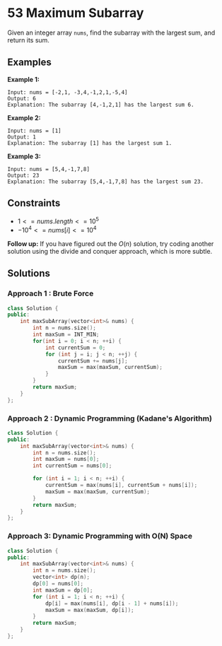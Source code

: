 # 53 Maximum Subarray

Given an integer array `nums`, find the subarray with the largest sum, and return its sum.

## Examples 
**Example 1:**
```
Input: nums = [-2,1, -3,4,-1,2,1,-5,4]
Output: 6
Explanation: The subarray [4,-1,2,1] has the largest sum 6.
```
**Example 2:**
```
Input: nums = [1]
Output: 1
Explanation: The subarray [1] has the largest sum 1.
```
**Example 3:**
```
Input: nums = [5,4,-1,7,8]
Output: 23
Explanation: The subarray [5,4,-1,7,8] has the largest sum 23.
```

## Constraints
- $1 <= nums.length <= 10^5$
- $-10^4 <= nums[i] <= 10^4$

**Follow up:** If you have figured out the $O(n)$ solution, try coding another solution using the divide and conquer approach, which is more subtle.

## Solutions

### Approach 1 : Brute Force
```c++
class Solution {
public:
    int maxSubArray(vector<int>& nums) {
        int n = nums.size();
        int maxSum = INT_MIN;
        for(int i = 0; i < n; ++i) {
            int currentSum = 0;
            for (int j = i; j < n; ++j) {
                currentSum += nums[j];
                maxSum = max(maxSum, currentSum);
            }
        }
        return maxSum;
    }
};
```

### Approach 2 : Dynamic Programming (Kadane's Algorithm)
```c++
class Solution {
public:
    int maxSubArray(vector<int>& nums) {
        int n = nums.size();
        int maxSum = nums[0];
        int currentSum = nums[0];

        for (int i = 1; i < n; ++i) {
            currentSum = max(nums[i], currentSum + nums[i]);
            maxSum = max(maxSum, currentSum);
        }
        return maxSum;
    }
};
```

### Approach 3: Dynamic Programming with O(N) Space
```c++
class Solution {
public:
    int maxSubArray(vector<int>& nums) {
        int n = nums.size();
        vector<int> dp(n);
        dp[0] = nums[0];
        int maxSum = dp[0];
        for (int i = 1; i < n; ++i) {
            dp[i] = max(nums[i], dp[i - 1] + nums[i]);
            maxSum = max(maxSum, dp[i]);
        }
        return maxSum;
    }
};
```